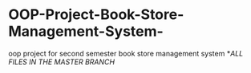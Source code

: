 # OOP-Project-Book-Store-Management-System-
oop project for second semester book store management system
**ALL FILES IN THE MASTER BRANCH*
